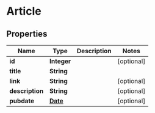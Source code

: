 
# Article

## Properties
Name | Type | Description | Notes
------------ | ------------- | ------------- | -------------
**id** | **Integer** |  |  [optional]
**title** | **String** |  | 
**link** | **String** |  |  [optional]
**description** | **String** |  |  [optional]
**pubdate** | [**Date**](Date.md) |  |  [optional]



